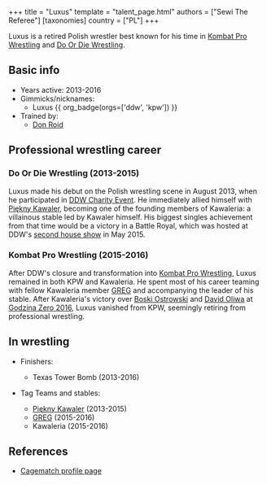 +++
title = "Luxus"
template = "talent_page.html"
authors = ["Sewi The Referee"]
[taxonomies]
country = ["PL"]
+++

Luxus is a retired Polish wrestler best known for his time in [Kombat Pro Wrestling](@/o/kpw.md) and [Do Or Die Wrestling](@/o/ddw.md).

## Basic info

* Years active: 2013-2016
* Gimmicks/nicknames:
  - Luxus {{ org_badge(orgs=['ddw', 'kpw']) }}
* Trained by:
  - [Don Roid](@/w/don-roid.md)

## Professional wrestling career

### Do Or Die Wrestling (2013-2015)

Luxus made his debut on the Polish wrestling scene in August 2013, when he participated in [DDW Charity Event](@/e/ddw/2013-08-25-ddw-charity-event.md). He immediately allied himself with [Piękny Kawaler](@/w/piekny-kawaler.md), becoming one of the founding members of Kawaleria: a villainous stable led by Kawaler himself. His biggest singles achievement from that time would be a victory in a Battle Royal, which was hosted at DDW's [second house show](@/e/ddw/2015-05-02-ddw-house-show-2.md) in May 2015.

### Kombat Pro Wrestling (2015-2016)

After DDW's closure and transformation into [Kombat Pro Wrestling](@/o/kpw.md), Luxus remained in both KPW and Kawaleria. He spent most of his career teaming with fellow Kawaleria member [GREG](@/w/greg.md) and accompanying the leader of his stable. After Kawaleria's victory over [Boski Ostrowski](@/w/ostrowski.md) and [David Oliwa](@/w/david-oliwa.md) at [Godzina Zero 2016](@/e/kpw/2016-08-13-kpw-godzina-zero-2016.md), Luxus vanished from KPW, seemingly retiring from professional wrestling.

## In wrestling

* Finishers:
  - Texas Tower Bomb (2013-2016)

* Tag Teams and stables:
  - [Piękny Kawaler](@/w/piekny-kawaler.md) (2013-2015)
  - [GREG](@/w/greg.md) (2015-2016)
  - Kawaleria (2015-2016)

## References

* [Cagematch profile page](https://www.cagematch.net/?id=2&nr=18207)
